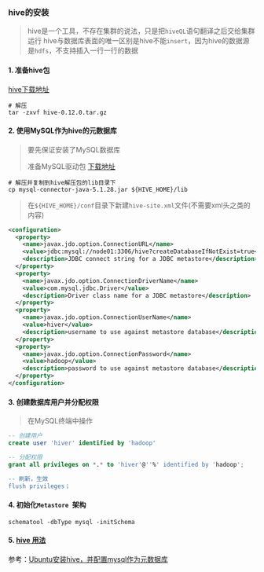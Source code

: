 ### hive的安装

> hive是一个工具，不存在集群的说法，只是把`hiveQL`语句翻译之后交给集群运行
> hive与数据库表面的唯一区别是hive不能`insert`，因为hive的数据源是`hdfs`，不支持插入一行一行的数据



#### 1. 准备hive包

[hive下载地址](http://www.apache.org/dyn/closer.cgi/hive/ )

```shell
# 解压
tar -zxvf hive-0.12.0.tar.gz
```



#### 2. 使用MySQL作为hive的元数据库

> 要先保证安装了MySQL数据库
>
> 准备MySQL驱动包 [下载地址](http://www.mysql.com/downloads/connector/j/ )

```shell
# 解压并复制到hive解压包的lib目录下
cp mysql-connector-java-5.1.28.jar ${HIVE_HOME}/lib
```

> 在`${HIVE_HOME}/conf`目录下新建`hive-site.xml`文件(不需要xml头之类的内容)

```xml
<configuration>
  <property>
    <name>javax.jdo.option.ConnectionURL</name>
    <value>jdbc:mysql://node01:3306/hive?createDatabaseIfNotExist=true</value>
    <description>JDBC connect string for a JDBC metastore</description>
  </property>
  <property>
    <name>javax.jdo.option.ConnectionDriverName</name>
    <value>com.mysql.jdbc.Driver</value>
    <description>Driver class name for a JDBC metastore</description>
  </property>
  <property>
    <name>javax.jdo.option.ConnectionUserName</name>
    <value>hiver</value>
    <description>username to use against metastore database</description>
  </property>
  <property>
    <name>javax.jdo.option.ConnectionPassword</name>
    <value>hadoop</value>
    <description>password to use against metastore database</description>
  </property>
</configuration>
```



#### 3. 创建数据库用户并分配权限

> 在MySQL终端中操作

```sql
-- 创建用户
create user 'hiver' identified by 'hadoop'

-- 分配权限
grant all privileges on *.* to 'hiver'@''%' identified by 'hadoop'; 

-- 刷新，生效
flush privileges；
```



#### 4. 初始化`Metastore `架构 

```shell
schematool -dbType mysql -initSchema
```



#### 5. [hive 用法](./hive.md)



参考：[Ubuntu安装hive，并配置mysql作为元数据库](http://dblab.xmu.edu.cn/blog/install-hive/ )



